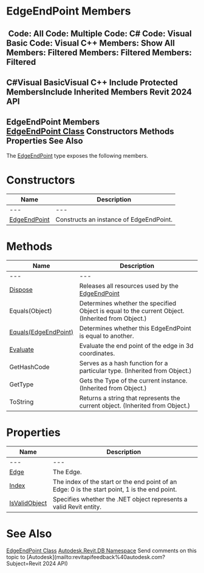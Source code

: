 # EdgeEndPoint Members

﻿
 Code: All Code: Multiple Code: C# Code: Visual Basic Code: Visual C++  Members: Show All Members: Filtered Members: Filtered Members: Filtered   
---  
C#Visual BasicVisual C++
Include Protected MembersInclude Inherited Members
Revit 2024 API  
---  
EdgeEndPoint Members  
[EdgeEndPoint Class](3388e8f3-22d4-a411-a3da-450c16a31bc5.md "EdgeEndPoint Class") Constructors Methods Properties See Also  
---  
The [EdgeEndPoint](3388e8f3-22d4-a411-a3da-450c16a31bc5.md "EdgeEndPoint Class") type exposes the following members.
# Constructors
| Name | Description |
| --- | --- |
| --- | --- | --- |
| [EdgeEndPoint](90e66b0d-9710-07c9-4c78-80cbf722e262.md "EdgeEndPoint Constructor") | Constructs an instance of EdgeEndPoint. |

# Methods
| Name | Description |
| --- | --- |
| --- | --- | --- |
| [Dispose](da5bff3f-8e6e-dcfa-a7cf-2bcf89bd4574.md "Dispose Method") | Releases all resources used by the [EdgeEndPoint](3388e8f3-22d4-a411-a3da-450c16a31bc5.md "EdgeEndPoint Class") |
| Equals(Object) | Determines whether the specified Object is equal to the current Object. (Inherited from Object.) |
| [Equals(EdgeEndPoint)](36cc5cf4-d6a1-335e-7399-5ddd9d1b275d.md "Equals Method \(EdgeEndPoint\)") | Determines whether this EdgeEndPoint is equal to another. |
| [Evaluate](5ac83612-a3da-02fd-57e9-ac4afac49ddd.md "Evaluate Method") | Evaluate the end point of the edge in 3d coordinates. |
| GetHashCode | Serves as a hash function for a particular type.  (Inherited from Object.) |
| GetType | Gets the Type of the current instance. (Inherited from Object.) |
| ToString | Returns a string that represents the current object. (Inherited from Object.) |

# Properties
| Name | Description |
| --- | --- |
| --- | --- | --- |
| [Edge](c4f5ff6e-da5b-5775-50a7-f918f5224fc7.md "Edge Property") | The Edge. |
| [Index](057ef3de-82ee-6666-1132-bf77ebf1eb25.md "Index Property") | The index of the start or the end point of an Edge: 0 is the start point, 1 is the end point. |
| [IsValidObject](ede295d1-4234-de29-e7cc-e52b6d7814ba.md "IsValidObject Property") | Specifies whether the .NET object represents a valid Revit entity. |

# See Also
[EdgeEndPoint Class](3388e8f3-22d4-a411-a3da-450c16a31bc5.md "EdgeEndPoint Class")
[Autodesk.Revit.DB Namespace](87546ba7-461b-c646-cbb1-2cb8f5bff8b2.md "Autodesk.Revit.DB Namespace")
Send comments on this topic to [Autodesk](mailto:revitapifeedback%40autodesk.com?Subject=Revit 2024 API)